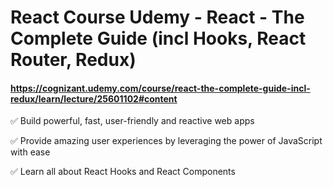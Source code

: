 # React Course Udemy - React - The Complete Guide (incl Hooks, React Router, Redux)
#### https://cognizant.udemy.com/course/react-the-complete-guide-incl-redux/learn/lecture/25601102#content

✅ Build powerful, fast, user-friendly and reactive web apps

✅ Provide amazing user experiences by leveraging the power of JavaScript with ease

✅ Learn all about React Hooks and React Components

